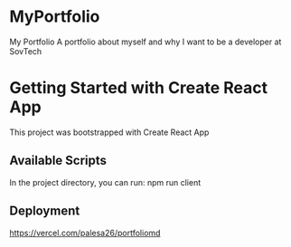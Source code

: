 # MyPortfolio
My Portfolio
A portfolio about myself and why I want to be a developer at SovTech
# Getting Started with Create React App

This project was bootstrapped with Create React App
## Available Scripts

In the project directory, you can run:
npm run client

## Deployment
https://vercel.com/palesa26/portfoliomd



